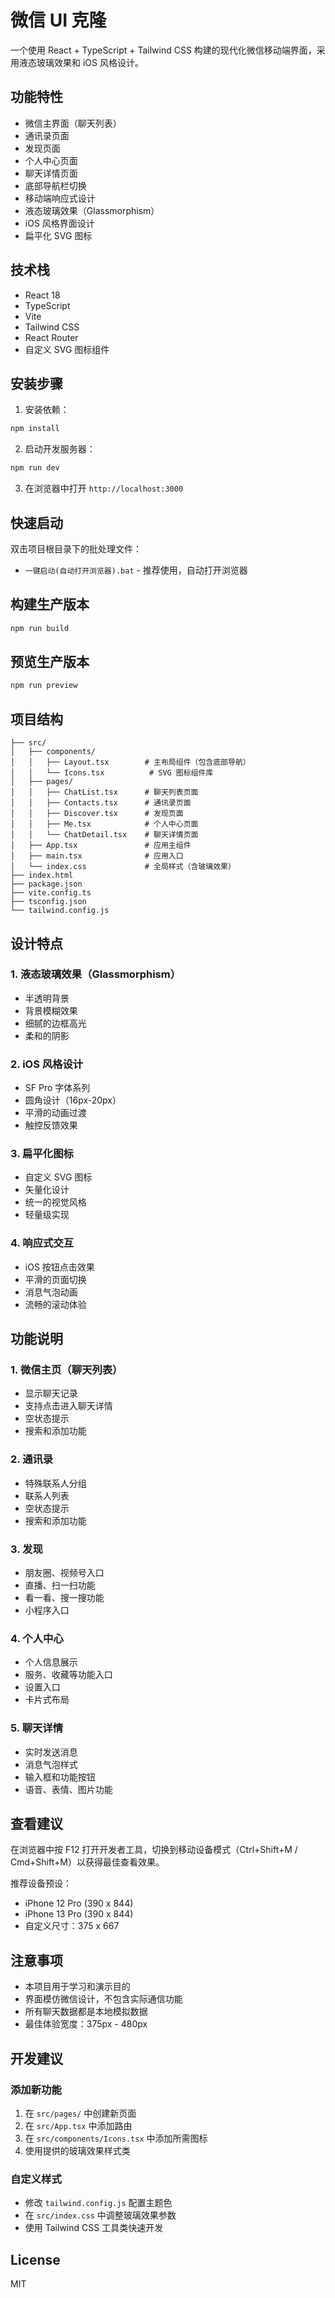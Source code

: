 # 微信 UI 克隆

一个使用 React + TypeScript + Tailwind CSS 构建的现代化微信移动端界面，采用液态玻璃效果和 iOS 风格设计。

## 功能特性

- 微信主界面（聊天列表）
- 通讯录页面
- 发现页面
- 个人中心页面
- 聊天详情页面
- 底部导航栏切换
- 移动端响应式设计
- 液态玻璃效果（Glassmorphism）
- iOS 风格界面设计
- 扁平化 SVG 图标

## 技术栈

- React 18
- TypeScript
- Vite
- Tailwind CSS
- React Router
- 自定义 SVG 图标组件

## 安装步骤

1. 安装依赖：
```bash
npm install
```

2. 启动开发服务器：
```bash
npm run dev
```

3. 在浏览器中打开 `http://localhost:3000`

## 快速启动

双击项目根目录下的批处理文件：
- `一键启动(自动打开浏览器).bat` - 推荐使用，自动打开浏览器

## 构建生产版本

```bash
npm run build
```

## 预览生产版本

```bash
npm run preview
```

## 项目结构

```
├── src/
│   ├── components/
│   │   ├── Layout.tsx        # 主布局组件（包含底部导航）
│   │   └── Icons.tsx          # SVG 图标组件库
│   ├── pages/
│   │   ├── ChatList.tsx      # 聊天列表页面
│   │   ├── Contacts.tsx      # 通讯录页面
│   │   ├── Discover.tsx      # 发现页面
│   │   ├── Me.tsx            # 个人中心页面
│   │   └── ChatDetail.tsx    # 聊天详情页面
│   ├── App.tsx               # 应用主组件
│   ├── main.tsx              # 应用入口
│   └── index.css             # 全局样式（含玻璃效果）
├── index.html
├── package.json
├── vite.config.ts
├── tsconfig.json
└── tailwind.config.js
```

## 设计特点

### 1. 液态玻璃效果（Glassmorphism）
- 半透明背景
- 背景模糊效果
- 细腻的边框高光
- 柔和的阴影

### 2. iOS 风格设计
- SF Pro 字体系列
- 圆角设计（16px-20px）
- 平滑的动画过渡
- 触控反馈效果

### 3. 扁平化图标
- 自定义 SVG 图标
- 矢量化设计
- 统一的视觉风格
- 轻量级实现

### 4. 响应式交互
- iOS 按钮点击效果
- 平滑的页面切换
- 消息气泡动画
- 流畅的滚动体验

## 功能说明

### 1. 微信主页（聊天列表）
- 显示聊天记录
- 支持点击进入聊天详情
- 空状态提示
- 搜索和添加功能

### 2. 通讯录
- 特殊联系人分组
- 联系人列表
- 空状态提示
- 搜索和添加功能

### 3. 发现
- 朋友圈、视频号入口
- 直播、扫一扫功能
- 看一看、搜一搜功能
- 小程序入口

### 4. 个人中心
- 个人信息展示
- 服务、收藏等功能入口
- 设置入口
- 卡片式布局

### 5. 聊天详情
- 实时发送消息
- 消息气泡样式
- 输入框和功能按钮
- 语音、表情、图片功能

## 查看建议

在浏览器中按 F12 打开开发者工具，切换到移动设备模式（Ctrl+Shift+M / Cmd+Shift+M）以获得最佳查看效果。

推荐设备预设：
- iPhone 12 Pro (390 x 844)
- iPhone 13 Pro (390 x 844)
- 自定义尺寸：375 x 667

## 注意事项

- 本项目用于学习和演示目的
- 界面模仿微信设计，不包含实际通信功能
- 所有聊天数据都是本地模拟数据
- 最佳体验宽度：375px - 480px

## 开发建议

### 添加新功能
1. 在 `src/pages/` 中创建新页面
2. 在 `src/App.tsx` 中添加路由
3. 在 `src/components/Icons.tsx` 中添加所需图标
4. 使用提供的玻璃效果样式类

### 自定义样式
- 修改 `tailwind.config.js` 配置主题色
- 在 `src/index.css` 中调整玻璃效果参数
- 使用 Tailwind CSS 工具类快速开发

## License

MIT
